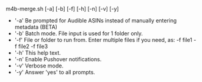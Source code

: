 m4b-merge.sh [-a] [-b] [-f] [-h] [-n] [-v] [-y]

- '-a' Be prompted for Audible ASINs instead of manually entering metadata (BETA)
- '-b' Batch mode. File input is used for 1 folder only.
- '-f' File or folder to run from. Enter multiple files if you need, as: -f file1 -f file2 -f file3
- '-h' This help text.
- '-n' Enable Pushover notifications.
- '-v' Verbose mode.
- '-y' Answer 'yes' to all prompts.